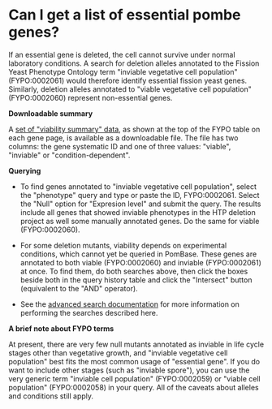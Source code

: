 # Can I get a list of essential pombe genes?
<!-- pombase_categories: Finding data,Genome statistics and lists,Using ontologies -->

If an essential gene is deleted, the cell cannot survive under normal
laboratory conditions. A search for deletion alleles annotated to the
Fission Yeast Phenotype Ontology term "inviable vegetative cell
population" (FYPO:0002061) would therefore identify essential fission
yeast genes. Similarly, deletion alleles annotated to "viable vegetative
cell population" (FYPO:0002060) represent non-essential genes.

**Downloadable summary**

A [set of "viability summary" data](ftp://ftp.ebi.ac.uk/pub/databases/pombase/pombe/Phenotype_annotations/FYPOviability.tsv),
as shown at the top of the FYPO table on each gene page, is available as
a downloadable file. The file has two columns: the gene systematic ID
and one of three values: "viable", "inviable" or "condition-dependent".

**Querying**

-   To find genes annotated to "inviable vegetative cell population",
    select the "phenotype" query and type or paste the ID, FYPO:0002061.
    Select the "Null" option for "Expresion level" and submit
    the query. The results include all genes that showed inviable
    phenotypes in the HTP deletion project as well some manually
    annotated genes. Do the same for viable (FYPO:0002060).
-   For some deletion mutants, viability depends on experimental
    conditions, which cannot yet be queried in PomBase. These genes
    are annotated to both viable (FYPO:0002060) and inviable
    (FYPO:0002061) at once. To find them, do both searches above, then
    click the boxes beside both in the query history table and click
    the "Intersect" button (equivalent to the "AND" operator).

-   See the [advanced search documentation](/documentation/advanced-search) for more
    information on performing the searches described here.

**A brief note about FYPO terms**

At present, there are very few null mutants annotated as inviable in
life cycle stages other than vegetative growth, and "inviable vegetative
cell population" best fits the most common usage of "essential gene". If
you do want to include other stages (such as "inviable spore"), you can
use the very generic term "inviable cell population" (FYPO:0002059) or
"viable cell population" (FYPO:0002058) in your query. All of the
caveats about alleles and conditions still apply.

<!--	uncomment when pombase_v2_config.json committed with queries
**Query links**

-   <app-query-link [goToResults]="true" [linkText]="'Null alleles annotated to "inviable vegetative cell population" (FYPO:0002061)'" [predefinedQueryName]="'null_inviable'"></app-query-link>
-   <app-query-link [goToResults]="true" [linkText]="'Null alleles annotated to "viable vegetative cell population" (FYPO:0002060)'" [predefinedQueryName]="'null_viable'"></app-query-link>
-   <app-query-link [goToResults]="true" [linkText]="'Null alleles annotated to both FYPO:0002061 and FYPO:0002060'" [predefinedQueryName]="'null_viable_and_inviable'"></app-query-link>
-->

